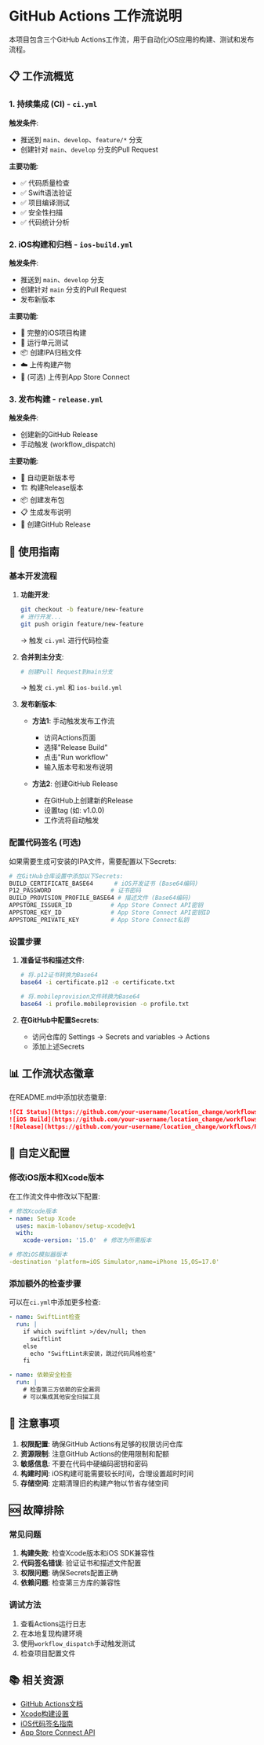 # GitHub Actions 工作流说明

本项目包含三个GitHub Actions工作流，用于自动化iOS应用的构建、测试和发布流程。

## 📋 工作流概览

### 1. 持续集成 (CI) - `ci.yml`

**触发条件**:

- 推送到 `main`、`develop`、`feature/*` 分支
- 创建针对 `main`、`develop` 分支的Pull Request

**主要功能**:

- ✅ 代码质量检查
- ✅ Swift语法验证
- ✅ 项目编译测试
- ✅ 安全性扫描
- ✅ 代码统计分析

### 2. iOS构建和归档 - `ios-build.yml`

**触发条件**:

- 推送到 `main`、`develop` 分支
- 创建针对 `main` 分支的Pull Request
- 发布新版本

**主要功能**:

- 🔨 完整的iOS项目构建
- 🧪 运行单元测试
- 📦 创建IPA归档文件
- ☁️ 上传构建产物
- 📱 (可选) 上传到App Store Connect

### 3. 发布构建 - `release.yml`

**触发条件**:

- 创建新的GitHub Release
- 手动触发 (workflow_dispatch)

**主要功能**:

- 📝 自动更新版本号
- 🏗️ 构建Release版本
- 📦 创建发布包
- 📋 生成发布说明
- 🚀 创建GitHub Release

## 🚀 使用指南

### 基本开发流程

1. **功能开发**:

   ```bash
   git checkout -b feature/new-feature
   # 进行开发...
   git push origin feature/new-feature
   ```

   → 触发 `ci.yml` 进行代码检查

2. **合并到主分支**:

   ```bash
   # 创建Pull Request到main分支
   ```

   → 触发 `ci.yml` 和 `ios-build.yml`

3. **发布新版本**:
   - **方法1**: 手动触发发布工作流
     - 访问Actions页面
     - 选择"Release Build"
     - 点击"Run workflow"
     - 输入版本号和发布说明

   - **方法2**: 创建GitHub Release
     - 在GitHub上创建新的Release
     - 设置tag (如: v1.0.0)
     - 工作流将自动触发

### 配置代码签名 (可选)

如果需要生成可安装的IPA文件，需要配置以下Secrets:

```bash
# 在GitHub仓库设置中添加以下Secrets:
BUILD_CERTIFICATE_BASE64      # iOS开发证书 (Base64编码)
P12_PASSWORD                 # 证书密码
BUILD_PROVISION_PROFILE_BASE64 # 描述文件 (Base64编码)
APPSTORE_ISSUER_ID           # App Store Connect API密钥
APPSTORE_KEY_ID              # App Store Connect API密钥ID
APPSTORE_PRIVATE_KEY         # App Store Connect私钥
```

### 设置步骤

1. **准备证书和描述文件**:

   ```bash
   # 将.p12证书转换为Base64
   base64 -i certificate.p12 -o certificate.txt
   
   # 将.mobileprovision文件转换为Base64
   base64 -i profile.mobileprovision -o profile.txt
   ```

2. **在GitHub中配置Secrets**:
   - 访问仓库的 Settings → Secrets and variables → Actions
   - 添加上述Secrets

## 📊 工作流状态徽章

在README.md中添加状态徽章:

```markdown
![CI Status](https://github.com/your-username/location_change/workflows/Continuous%20Integration/badge.svg)
![iOS Build](https://github.com/your-username/location_change/workflows/iOS%20Build%20and%20Archive/badge.svg)
![Release](https://github.com/your-username/location_change/workflows/Release%20Build/badge.svg)
```

## 🔧 自定义配置

### 修改iOS版本和Xcode版本

在工作流文件中修改以下配置:

```yaml
# 修改Xcode版本
- name: Setup Xcode
  uses: maxim-lobanov/setup-xcode@v1
  with:
    xcode-version: '15.0'  # 修改为所需版本

# 修改iOS模拟器版本
-destination 'platform=iOS Simulator,name=iPhone 15,OS=17.0'
```

### 添加额外的检查步骤

可以在`ci.yml`中添加更多检查:

```yaml
- name: SwiftLint检查
  run: |
    if which swiftlint >/dev/null; then
      swiftlint
    else
      echo "SwiftLint未安装，跳过代码风格检查"
    fi

- name: 依赖安全检查
  run: |
    # 检查第三方依赖的安全漏洞
    # 可以集成其他安全扫描工具
```

## 📝 注意事项

1. **权限配置**: 确保GitHub Actions有足够的权限访问仓库
2. **资源限制**: 注意GitHub Actions的使用限制和配额
3. **敏感信息**: 不要在代码中硬编码密钥和密码
4. **构建时间**: iOS构建可能需要较长时间，合理设置超时时间
5. **存储空间**: 定期清理旧的构建产物以节省存储空间

## 🆘 故障排除

### 常见问题

1. **构建失败**: 检查Xcode版本和iOS SDK兼容性
2. **代码签名错误**: 验证证书和描述文件配置
3. **权限问题**: 确保Secrets配置正确
4. **依赖问题**: 检查第三方库的兼容性

### 调试方法

1. 查看Actions运行日志
2. 在本地复现构建环境
3. 使用`workflow_dispatch`手动触发测试
4. 检查项目配置文件

## 📚 相关资源

- [GitHub Actions文档](https://docs.github.com/en/actions)
- [Xcode构建设置](https://developer.apple.com/documentation/xcode)
- [iOS代码签名指南](https://developer.apple.com/support/code-signing/)
- [App Store Connect API](https://developer.apple.com/documentation/appstoreconnectapi)
